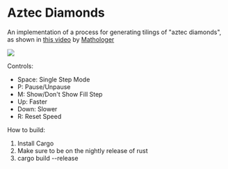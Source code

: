 # Aztec Diamonds

An implementation of a process for generating tilings of "aztec diamonds", as shown in [this video](https://www.youtube.com/watch?v=Yy7Q8IWNfHM) by [Mathologer](https://www.youtube.com/channel/UC1_uAIS3r8Vu6JjXWvastJg)

![](diamonds.gif)

Controls:
 - Space: Single Step Mode
 - P: Pause/Unpause
 - M: Show/Don't Show Fill Step
 - Up: Faster
 - Down: Slower
 - R: Reset Speed

How to build:
1. Install Cargo
2. Make sure to be on the nightly release of rust
3. cargo build --release
